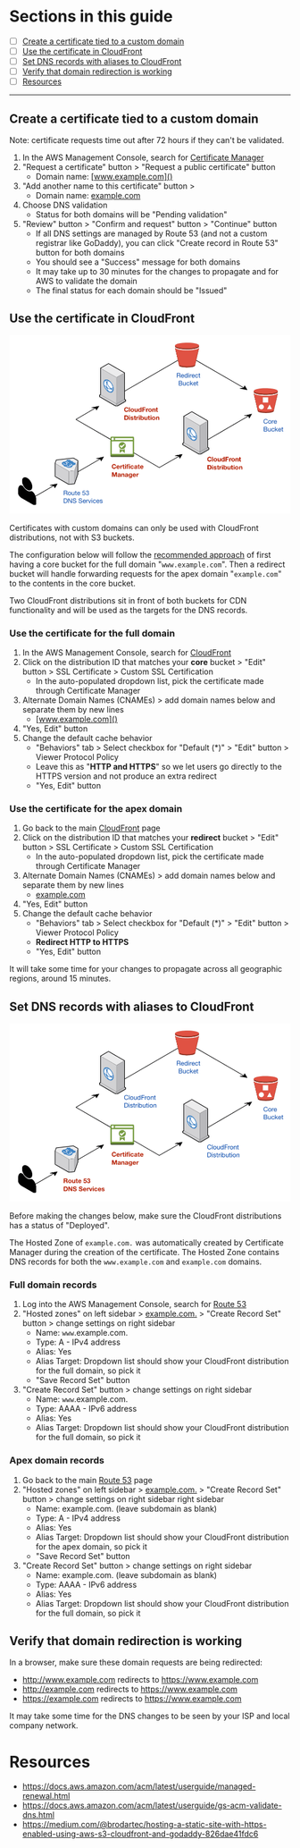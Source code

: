 # Sections in this guide
  - [ ] [Create a certificate tied to a custom domain](./Creating-a-SSL-TLS-Certificate-for-a-Custom-Domain.md#create-a-certificate-tied-to-a-custom-domain)
  - [ ] [Use the certificate in CloudFront](./Creating-a-SSL-TLS-Certificate-for-a-Custom-Domain.md#use-the-certificate-in-cloudfront)
  - [ ] [Set DNS records with aliases to CloudFront](./Creating-a-SSL-TLS-Certificate-for-a-Custom-Domain.md#set-dns-records-with-aliases-to-cloudfront)
  - [ ] [Verify that domain redirection is working](./Creating-a-SSL-TLS-Certificate-for-a-Custom-Domain.md#verify-that-domain-redirection-is-working)
  - [ ] [Resources](./Creating-a-SSL-TLS-Certificate-for-a-Custom-Domain.md#resources)

---

## Create a certificate tied to a custom domain
Note: certificate requests time out after 72 hours if they can't be validated.

1. In the AWS Management Console, search for [ Certificate Manager ](https://console.aws.amazon.com/acm/home?region=us-east-1#/)
2. "Request a certificate" button > "Request a public certificate" button
    * Domain name: [www.example.com]()
3. "Add another name to this certificate" button >
    * Domain name: [example.com]()
4. Choose DNS validation
    * Status for both domains will be "Pending validation"
5. "Review" button > "Confirm and request" button > "Continue" button
    * If all DNS settings are managed by Route 53 (and not a custom registrar like GoDaddy), you can click "Create record in Route 53" button for both domains
    * You should see a "Success" message for both domains
    * It may take up to 30 minutes for the changes to propagate and for AWS to validate the domain
    * The final status for each domain should be "Issued"

## Use the certificate in CloudFront
![Certificates and CloudFront](../images/cloudfront.png)

Certificates with custom domains can only be used with CloudFront distributions, not with S3 buckets.

The configuration below will follow the [recommended approach](./Setting-Up-S3-for-Domain-Redirects.md#introduction) of first having a core bucket for the full domain "`www.example.com`". Then a redirect bucket will handle forwarding requests for the apex domain "`example.com`" to the contents in the core bucket.

Two CloudFront distributions sit in front of both buckets for CDN functionality and will be used as the targets for the DNS records.

### Use the certificate for the full domain
1. In the AWS Management Console, search for [ CloudFront ](https://console.aws.amazon.com/cloudfront/home?#)
2. Click on the distribution ID that matches your **core** bucket > "Edit" button > SSL Certificate > Custom SSL Certification
    * In the auto-populated dropdown list, pick the certificate made through Certificate Manager
3. Alternate Domain Names (CNAMEs) > add domain names below and separate them by new lines
    * [www.example.com]()
4. "Yes, Edit" button
5. Change the default cache behavior
    * "Behaviors" tab > Select checkbox for "Default (*)" > "Edit" button > Viewer Protocol Policy
    * Leave this as "**HTTP and HTTPS**" so we let users go directly to the HTTPS version and not produce an extra redirect
    * "Yes, Edit" button

### Use the certificate for the apex domain
1. Go back to the main [CloudFront](https://console.aws.amazon.com/cloudfront/home?#) page
2. Click on the distribution ID that matches your **redirect** bucket > "Edit" button > SSL Certificate > Custom SSL Certification
    * In the auto-populated dropdown list, pick the certificate made through Certificate Manager
3. Alternate Domain Names (CNAMEs) > add domain names below and separate them by new lines
    * [example.com]()
4. "Yes, Edit" button
5. Change the default cache behavior
    * "Behaviors" tab > Select checkbox for "Default (*)" > "Edit" button > Viewer Protocol Policy
    * **Redirect HTTP to HTTPS**
    * "Yes, Edit" button

It will take some time for your changes to propagate across all geographic regions, around 15 minutes.

## Set DNS records with aliases to CloudFront
![DNS Records in Route 53](../images/route-53-and-certificate-manager.png)

Before making the changes below, make sure the CloudFront distributions has a status of "Deployed".

The Hosted Zone of `example.com.` was automatically created by Certificate Manager during the creation of the certificate. The Hosted Zone contains DNS records for both the `www.example.com` and `example.com` domains.

### Full domain records
1. Log into the AWS Management Console, search for [Route 53](https://console.aws.amazon.com/route53/home?#)
1. "Hosted zones" on left sidebar > [example.com.]() > "Create Record Set" button > change settings on right sidebar
    * Name: `www`.example.com.
    * Type: A - IPv4 address
    * Alias: Yes
    * Alias Target: Dropdown list should show your CloudFront distribution for the full domain, so pick it
    * "Save Record Set" button
1. "Create Record Set" button > change settings on right sidebar
    * Name: `www`.example.com.
    * Type: AAAA - IPv6 address
    * Alias: Yes
    * Alias Target: Dropdown list should show your CloudFront distribution for the full domain, so pick it

### Apex domain records
1. Go back to the main [Route 53](https://console.aws.amazon.com/route53/home?#) page
1. "Hosted zones" on left sidebar > [example.com.]() > "Create Record Set" button > change settings on right sidebar
right sidebar
    * Name: example.com. (leave subdomain as blank)
    * Type: A - IPv4 address
    * Alias: Yes
    * Alias Target: Dropdown list should show your CloudFront distribution for the apex domain, so pick it
    * "Save Record Set" button
1. "Create Record Set" button > change settings on right sidebar
    * Name: example.com. (leave subdomain as blank)
    * Type: AAAA - IPv6 address
    * Alias: Yes
    * Alias Target: Dropdown list should show your CloudFront distribution for the full domain, so pick it

## Verify that domain redirection is working
In a browser, make sure these domain requests are being redirected:
  * http://www.example.com redirects to https://www.example.com
  * http://example.com redirects to https://www.example.com
  * https://example.com redirects to https://www.example.com

It may take some time for the DNS changes to be seen by your ISP and local company network.

# Resources
  * https://docs.aws.amazon.com/acm/latest/userguide/managed-renewal.html
  * https://docs.aws.amazon.com/acm/latest/userguide/gs-acm-validate-dns.html
  * https://medium.com/@brodartec/hosting-a-static-site-with-https-enabled-using-aws-s3-cloudfront-and-godaddy-826dae41fdc6

